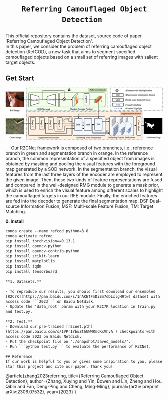 # <p align=center>`Referring Camouflaged Object Detection `</p>
This official repository contains the dataset, source code of paper 'Referring Camouflaged Object Detection'.   
In this paper, we consider the problem of referring camouflaged object detection (RefCOD), a new task that aims to segment specified
camouflaged objects based on a small set of referring images with salient target objects. 

## Get Start
<p align="center">
    <img src="figs/r2cnet.png" width="950"/> <br />
</p>

&emsp; Our R2CNet framework is composed of two branches, i.e., reference branch in green and segmentation branch
in orange. In the reference branch, the common representation of a specified object from images is obtained by masking and pooling the visual
features with the foreground map generated by a SOD network. In the segmentation branch, the visual features from the last three layers of the
encoder are employed to represent the given image. Then, these two kinds of feature representations are fused and compared in the well-designed
RMG module to generate a mask prior, which is used to enrich the visual feature among different scales to highlight the camouflaged targets in our
RFE module. Finally, the enriched features are fed into the decoder to generate the final segmentation map. DSF:Dual-source Information Fusion, MSF: Multi-scale Feature Fusion, TM: Target Matching.

**0. Install**

```
conda create --name refcod python=3.8
conda activate refcod
pip install torchvision==0.13.1
pip install opencv-python
pip install opencv-contrib-python
pip install scikit-learn
pip install matplotlib
pip install tqdm
pip install tensorboard

**1. Datasets.**

- To reproduce our results, you should first download our ensembled [R2C7K](https://pan.baidu.com/s/1nAKETFmDiSm7dDLxlgH9tw) dataset with access code ```2023``` on Baidu Netdisk.
- Update the 'data_root' param with your R2C7K location in train.py and test.py.

**2. Test.**
- Download our pre-trained [r2cnet.pth](https://pan.baidu.com/s/1VPr1YbuZthUWMRmcKxVhvA ) checkpoints with access code 2023 on Baidu Netdisk.
- Put the checkpoint file on './snapshot/saved_models/'.
- Run ```python test.py``` to evaluate the performance of R2CNet.

## Reference
If our work is helpful to you or gives some inspiration to you, please star this project and cite our paper. Thank you!  
```
@article{zhang2023referring,
  title={Referring Camouflaged Object Detection},
  author={Zhang, Xuying and Yin, Bowen and Lin, Zheng and Hou, Qibin and Fan, Deng-Ping and Cheng, Ming-Ming},
  journal={arXiv preprint arXiv:2306.07532},
  year={2023}
}
